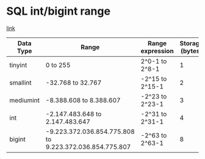 # SQL int/bigint range

[link](https://learn.microsoft.com/en-us/sql/t-sql/data-types/int-bigint-smallint-and-tinyint-transact-sql?view=sql-server-ver16)  

| Data Type | Range                                                   | Range expression      | Storage (bytes) |
| --------- | ------------------------------------------------------- | --------------------- | --------------- |
| tinyint   | 0 to 255                                                | 2^0-1 to 2^8-1        | 1               |
| smallint  | -32.768 to 32.767                                       | -2^15 to 2^15-1       | 2               |
| mediumint | -8.388.608 to 8.388.607                                 | -2^23 to 2^23-1       | 3               |
| int       | -2.147.483.648 to 2.147.483.647                         | -2^31 to 2^31-1       | 4               |
| bigint    | -9.223.372.036.854.775.808 to 9.223.372.036.854.775.807 | -2^63 to 2^63-1       | 8               |
